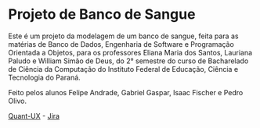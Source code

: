 # Projeto de Banco de Sangue
<p>Este é um projeto da modelagem de um banco de sangue, feita para as matérias de Banco de Dados, Engenharia de Software e Programação Orientada a Objetos, para os professores Eliana Maria dos Santos, Lauriana Paludo e William Simão de Deus, do 2° semestre do curso de Bacharelado de Ciência da Computação do Instituto Federal de Educação, Ciência e Tecnologia do Paraná.</p>
<p>Feito pelos alunos Felipe Andrade, Gabriel Gaspar, Isaac Fischer e Pedro Olivo.</p>

[Quant-UX](https://app.quant-ux.com/#/apps/674e10edbf14a327d3916972/design/s10000_94390.html) - [Jira](https://gabrielgpinto06.atlassian.net/jira/software/projects/SCRUM/boards/1/backlog)
